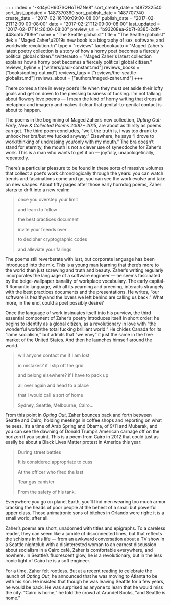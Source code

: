 +++
index = "-Kd4y0H607SQHoTHZNe8"
sort_create_date = 1487232540
sort_last_updated = 1487370360
sort_publish_date = 1487707740
create_date = "2017-02-16T00:09:00-08:00"
publish_date = "2017-02-21T12:09:00-08:00"
date = "2017-02-21T12:09:00-08:00"
last_updated = "2017-02-17T14:26:00-08:00"
preview_url = "b93208ea-2b7f-8385-2dff-448dafb7109e"
name = "The Seattle globalist"
title = "The Seattle globalist"
dek = "Maged Zaher\u2019s new book is a biography of sex, software, and worldwide revolution.\n"
type = "reviews"
facebookauto = "Maged Zaher's latest poetry collection is a story of how a horny poet becomes a fiercely political global citizen."
twitterauto = "Maged Zaher's latest collection explains how a horny poet becomes a fiercely political global citizen."
reviews_byline = ["writers/paul-constant.md"]
reviews_books = ["books/opting-out.md"]
reviews_tags = ["reviews/the-seattle-globalist.md"]
reviews_about = ["authors/maged-zaher.md"]
+++

There comes a time in every poet’s life when they must set aside their lofty goals and get on down to the pressing business of fucking. I’m not talking about flowery love poems — I mean the kind of horny writing that drops all metaphor and imagery and makes it clear that genital-to-genital contact is about to happen. 

The poems in the beginning of Maged Zaher’s new collection, *Opting Out: Early, New & Collected Poems 2000 – 2015*, are about as thirsty as poems can get. The third poem concludes, “well, the truth is, i was too drunk to unhook her bra/but we fucked anyway.” Elsewhere, he says “i drove to work/thinking of undressing you/only with my mouth.” The bra doesn’t stand for eternity, the mouth is not a clever use of synecdoche for Zaher’s work. This is a man who wants to get it on — joyfully, unapologetically, repeatedly.

There’s a particular pleasure to be found in these sorts of massive volumes that collect a poet’s work chronologically through the years: you can watch trends and fascinations come and go, you can see the work evolve and take on new shapes. About fifty pages after those early horndog poems, Zaher starts to drift into a new realm:

<blockquote>once you overstep your limit
<p class="noindent">and learn to follow</p>
<p class="noindent">the best practices document</p>
<p class="noindent">invite your friends over</p>
<p class="noindent">to decipher cryptographic codes</p>
<p class="noindent">and alleviate your failings</p></blockquote>

The poems still reverberate with lust, but corporate language has been introduced into the mix. This is a young man learning that there’s more to the world than just screwing and truth and beauty. Zaher’s writing regularly incorporates the language of a software engineer — he seems fascinated by the beige-wallpaper banality of workplace vocabulary. The early capital-R Romantic language, with all its yearning and preening, interacts strangely with the best practices documents and the presentations. He writes, “our software is healthy/and the lovers we left behind are calling us back.” What more, in the end, could a poet possibly desire?

Once the language of work insinuates itself into his purview, the third essential component of Zaher’s poetry introduces itself in short order: he begins to identify as a global citizen, as a revolutionary in love with “the wonderful world/the total fucking brilliant world.” He chides Canada for its “lame socialism,” but admits that “we envy” it just the same in the free market of the United States. And then he launches himself around the world.

<blockquote>will anyone contact me if I am lost 
<p class="noindent">in mistakes? if I slip off the grid</p>
<p class="noindent">and belong elsewhere? if I have to pack up</p>
<p class="noindent">all over again and head to a place</p>
<p class="noindent">that I would call a sort of home</p>
<p class="noindent">Sydney, Seattle, Melbourne, Cairo…</p></blockquote>

From this point in *Opting Out*, Zaher bounces back and forth between Seattle and Cairo, holding meetings in coffee shops and reporting on what he sees. It’s a time of Arab Spring and Obama, of 9/11 and Mubarak, and you can see the dawning of Donald Trump’s American carnage off on the horizon if you squint. This is a poem from Cairo in 2012 that could just as easily be about a Black Lives Matter protest in America this year:

<blockquote>During street battles
<p class="noindent">It is considered appropriate to cuss</p>
<p class="noindent">At the officer who fired the last</p>
<p class="noindent">Tear gas canister</p>
<p class="noindent">From the safety of his tank.</p></blockquote>

Everywhere you go on planet Earth, you’ll find men wearing too much armor cracking the heads of poor people at the behest of a small but powerful upper class. Those animatronic sons of bitches in Orlando were right: it *is* a small world, after all.

Zaher’s poems are short, unadorned with titles and epigraphs. To a careless reader, they can seem like a jumble of disconnected lines, but that reflects the schisms in his life — from an awkward conversation about a TV show in a Seattle nightclub with a disinterested woman to an earnest discussion about socialism in a Cairo café, Zaher is comfortable everywhere, and nowhere. In Seattle’s fluorescent glow, he is a revolutionary, but in the less ironic light of Cairo he is a soft engineer. 

For a time, Zaher felt rootless. But at a recent reading to celebrate the launch of *Opting Out*, he announced that he was moving to Atlanta to be with his son. He insisted that though he was leaving Seattle for a few years, he would be back. He was surprised as anyone to learn that he would miss the city. “Cairo is home,” he told the crowd at Arundel Books, “and Seattle is home.”
